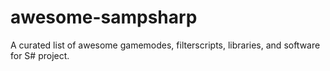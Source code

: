 # awesome-sampsharp
A curated list of awesome gamemodes, filterscripts, libraries, and software for S# project.
